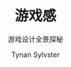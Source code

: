 ---
title: 游戏感
subtitle: 游戏设计全景探秘
author: [Tynan Sylvster]
category: [策划]
cover: https://s3proxy.cdn-zlib.se//covers299/collections/userbooks/3f01f89fba2e592fadd0f5388e0b8aefc64092458707d046cdc91ac11c54f41d.jpg
status: todo
---